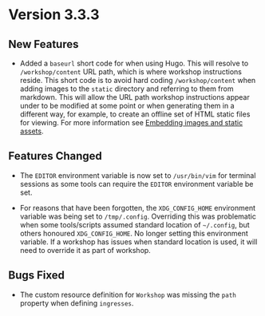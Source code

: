Version 3.3.3
=============

New Features
------------

* Added a ``baseurl`` short code for when using Hugo. This will resolve to
  ``/workshop/content`` URL path, which is where workshop instructions reside.
  This short code is to avoid hard coding ``/workshop/content`` when adding
  images to the ``static`` directory and referring to them from markdown. This
  will allow the URL path workshop instructions appear under to be modified at
  some point or when generating them in a different way, for example, to create
  an offline set of HTML static files for viewing. For more information see
  [Embedding images and static assets](embedding-images-and-static-assets).

Features Changed
----------------

* The ``EDITOR`` environment variable is now set to ``/usr/bin/vim`` for
  terminal sessions as some tools can require the ``EDITOR`` environment
  variable be set.

* For reasons that have been forgotten, the ``XDG_CONFIG_HOME`` environment
  variable was being set to ``/tmp/.config``. Overriding this was problematic
  when some tools/scripts assumed standard location of ``~/.config``, but
  others honoured ``XDG_CONFIG_HOME``. No longer setting this environment
  variable. If a workshop has issues when standard location is used, it will
  need to override it as part of workshop.

Bugs Fixed
----------

* The custom resource definition for `Workshop` was missing the `path` property
  when defining `ingresses`.
